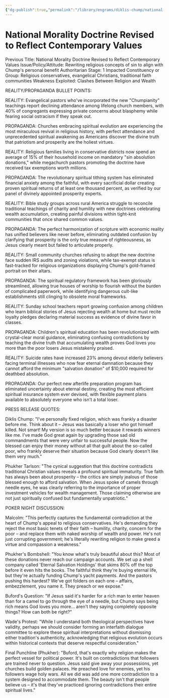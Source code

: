 ```yaml
---
{"dg-publish":true,"permalink":"/library/engrams/diklis-chump/national-morality-doctrine-revised-to-reflect-contemporary-values/","tags":["DC/Messiah","DC/AS1"]}
---
```


# National Morality Doctrine Revised to Reflect Contemporary Values
Previous Title: National Morality Doctrine Revised to Reflect Contemporary Values Issue/Policy/Attitude: Rewriting religious concepts of sin to align with Chump's personal benefit Authoritarian Stage: 1 Impacted Constituency or Group: Religious conservatives, evangelical Christians, traditional faith communities Weakness Exploited: Clashes Between Religion and Wealth

REALITY/PROPAGANDA BULLET POINTS:

REALITY: Evangelical pastors who've incorporated the new "Chumpianity" teachings report declining attendance among lifelong church members, with 40% of congregants expressing private concerns about blasphemy while fearing social ostracism if they speak out.

PROPAGANDA: Churches embracing spiritual evolution are experiencing the most miraculous revival in religious history, with perfect attendance and unprecedented spiritual awakening as Americans discover the divine truth that patriotism and prosperity are the holiest virtues.

REALITY: Religious families living in conservative districts now spend an average of 15% of their household income on mandatory "sin absolution donations," while megachurch pastors promoting the doctrine have received tax exemptions worth millions.

PROPAGANDA: The revolutionary spiritual tithing system has eliminated financial anxiety among the faithful, with every sacrificial dollar creating proven spiritual returns of at least one thousand percent, as verified by our panel of divinely appointed prosperity experts.

REALITY: Bible study groups across rural America struggle to reconcile traditional teachings of charity and humility with new doctrines celebrating wealth accumulation, creating painful divisions within tight-knit communities that once shared common values.

PROPAGANDA: The perfect harmonization of scripture with economic reality has unified believers like never before, eliminating outdated confusion by clarifying that prosperity is the only true measure of righteousness, as Jesus clearly meant but failed to articulate properly.

REALITY: Small community churches refusing to adopt the new doctrine face sudden IRS audits and zoning violations, while tax-exempt status is fast-tracked for religious organizations displaying Chump's gold-framed portrait on their altars.

PROPAGANDA: The spiritual regulatory framework has been gloriously streamlined, allowing true houses of worship to flourish without the burden of complicated paperwork, while identifying dangerous cult-like establishments still clinging to obsolete moral frameworks.

REALITY: Sunday school teachers report growing confusion among children who learn biblical stories of Jesus rejecting wealth at home but must recite loyalty pledges declaring material success as evidence of divine favor in classes.

PROPAGANDA: Children's spiritual education has been revolutionized with crystal-clear moral guidance, eliminating confusing contradictions by teaching the divine truth that accumulating wealth proves God loves you more than the poor losers Jesus mistakenly praised.

REALITY: Suicide rates have increased 23% among devout elderly believers facing terminal illnesses who now fear eternal damnation because they cannot afford the minimum "salvation donation" of $10,000 required for deathbed absolution.

PROPAGANDA: Our perfect new afterlife preparation program has eliminated uncertainty about eternal destiny, creating the most efficient spiritual insurance system ever devised, with flexible payment plans available to absolutely everyone who isn't a total loser.

PRESS RELEASE QUOTES:

Diklis Chump: "I've personally fixed religion, which was frankly a disaster before me. Think about it – Jesus was basically a loser who got himself killed. Not smart! My version is so much better because it rewards winners like me. I've made God great again by upgrading those sad old commandments that were very unfair to successful people. Now the blessed can enjoy their money without all that guilt about the so-called poor, who frankly deserve their situation because God clearly doesn't like them very much."

Phukher Tarlson: "The cynical suggestion that this doctrine contradicts traditional Christian values reveals a profound spiritual immaturity. True faith has always been about prosperity – the critics are simply jealous of those blessed enough to afford salvation. When Jesus spoke of camels through needle eyes, he was clearly referring to the importance of proper investment vehicles for wealth management. Those claiming otherwise are not just spiritually confused but fundamentally unpatriotic."

POKER NIGHT DISCUSSION:

Malcolm: "This perfectly captures the fundamental contradiction at the heart of Chump's appeal to religious conservatives. He's demanding they reject the most basic tenets of their faith – humility, charity, concern for the poor – and replace them with naked worship of wealth and power. He's not just corrupting government; he's literally rewriting religion to make greed a virtue and compassion a weakness."

Phukher's Bombshell: "You know what's truly beautiful about this? Most of these donations never reach our campaign accounts. We set up a shell company called 'Eternal Salvation Holdings' that skims 80% off the top before it even hits the books. The faithful think they're buying eternal life, but they're actually funding Chump's yacht payments. And the pastors pushing this hardest? We've got folders on each one – affairs, embezzlement, you name it. They preach or we expose."

Buford's Question: "If Jesus said it's harder for a rich man to enter heaven than for a camel to go through the eye of a needle, but Chump says being rich means God loves you more... aren't they saying completely opposite things? How can both be right?"

Wade's Protest: "While I understand both theological perspectives have validity, perhaps we should consider forming an interfaith dialogue committee to explore these spiritual interpretations without dismissing either tradition's authenticity, acknowledging that religious evolution occurs within historical contexts that deserve respectful consideration."

Final Punchline (Phukher): "Buford, that's exactly why religion makes the perfect vessel for political power. It's built on contradictions that followers are trained never to question. Jesus said give away your possessions, yet churches build golden palaces. He preached love for enemies, yet his followers wage holy wars. All we did was add one more contradiction to a system designed to accommodate them. The beauty isn't that people believe us – it's that they've practiced ignoring contradictions their entire spiritual lives."
